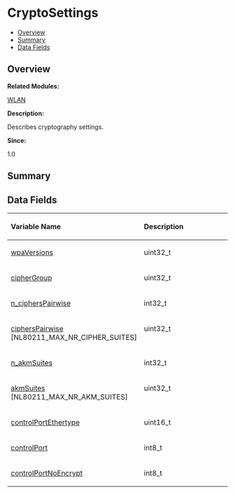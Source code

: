 # CryptoSettings<a name="ZH-CN_TOPIC_0000001054718121"></a>

-   [Overview](#section1206504114165631)
-   [Summary](#section969690503165631)
-   [Data Fields](#pub-attribs)

## **Overview**<a name="section1206504114165631"></a>

**Related Modules:**

[WLAN](WLAN.md)

**Description:**

Describes cryptography settings. 

**Since:**

1.0

## **Summary**<a name="section969690503165631"></a>

## Data Fields<a name="pub-attribs"></a>

<a name="table1012142149165631"></a>
<table><thead align="left"><tr id="row2135705609165631"><th class="cellrowborder" valign="top" width="50%" id="mcps1.1.3.1.1"><p id="p1230648579165631"><a name="p1230648579165631"></a><a name="p1230648579165631"></a>Variable Name</p>
</th>
<th class="cellrowborder" valign="top" width="50%" id="mcps1.1.3.1.2"><p id="p2026093866165631"><a name="p2026093866165631"></a><a name="p2026093866165631"></a>Description</p>
</th>
</tr>
</thead>
<tbody><tr id="row1971006897165631"><td class="cellrowborder" valign="top" width="50%" headers="mcps1.1.3.1.1 "><p id="p996026958165631"><a name="p996026958165631"></a><a name="p996026958165631"></a><a href="WLAN.md#ga2b21ef556b428238d4dc5009b82087ff">wpaVersions</a></p>
</td>
<td class="cellrowborder" valign="top" width="50%" headers="mcps1.1.3.1.2 "><p id="p1742516287165631"><a name="p1742516287165631"></a><a name="p1742516287165631"></a>uint32_t </p>
</td>
</tr>
<tr id="row514961990165631"><td class="cellrowborder" valign="top" width="50%" headers="mcps1.1.3.1.1 "><p id="p1712463173165631"><a name="p1712463173165631"></a><a name="p1712463173165631"></a><a href="WLAN.md#ga9be34adb7e26191321b38c37b341e20d">cipherGroup</a></p>
</td>
<td class="cellrowborder" valign="top" width="50%" headers="mcps1.1.3.1.2 "><p id="p714818404165631"><a name="p714818404165631"></a><a name="p714818404165631"></a>uint32_t </p>
</td>
</tr>
<tr id="row1014005362165631"><td class="cellrowborder" valign="top" width="50%" headers="mcps1.1.3.1.1 "><p id="p1019842383165631"><a name="p1019842383165631"></a><a name="p1019842383165631"></a><a href="WLAN.md#gace9dbbf9c1a035b350224b1832d35377">n_ciphersPairwise</a></p>
</td>
<td class="cellrowborder" valign="top" width="50%" headers="mcps1.1.3.1.2 "><p id="p755474686165631"><a name="p755474686165631"></a><a name="p755474686165631"></a>int32_t </p>
</td>
</tr>
<tr id="row1903097872165631"><td class="cellrowborder" valign="top" width="50%" headers="mcps1.1.3.1.1 "><p id="p457147287165631"><a name="p457147287165631"></a><a name="p457147287165631"></a><a href="WLAN.md#ga53c85b4e0f5f5e10bb16935fb8a77df0">ciphersPairwise</a> [NL80211_MAX_NR_CIPHER_SUITES]</p>
</td>
<td class="cellrowborder" valign="top" width="50%" headers="mcps1.1.3.1.2 "><p id="p101451314165631"><a name="p101451314165631"></a><a name="p101451314165631"></a>uint32_t </p>
</td>
</tr>
<tr id="row866086288165631"><td class="cellrowborder" valign="top" width="50%" headers="mcps1.1.3.1.1 "><p id="p1720964211165631"><a name="p1720964211165631"></a><a name="p1720964211165631"></a><a href="WLAN.md#ga35627fc7ac0924a52e51427375501f8a">n_akmSuites</a></p>
</td>
<td class="cellrowborder" valign="top" width="50%" headers="mcps1.1.3.1.2 "><p id="p585886769165631"><a name="p585886769165631"></a><a name="p585886769165631"></a>int32_t </p>
</td>
</tr>
<tr id="row853730938165631"><td class="cellrowborder" valign="top" width="50%" headers="mcps1.1.3.1.1 "><p id="p162181737165631"><a name="p162181737165631"></a><a name="p162181737165631"></a><a href="WLAN.md#ga142aeeaed24db6cd329c0b8b78ab13bc">akmSuites</a> [NL80211_MAX_NR_AKM_SUITES]</p>
</td>
<td class="cellrowborder" valign="top" width="50%" headers="mcps1.1.3.1.2 "><p id="p1176412896165631"><a name="p1176412896165631"></a><a name="p1176412896165631"></a>uint32_t </p>
</td>
</tr>
<tr id="row1844168271165631"><td class="cellrowborder" valign="top" width="50%" headers="mcps1.1.3.1.1 "><p id="p462780130165631"><a name="p462780130165631"></a><a name="p462780130165631"></a><a href="WLAN.md#ga67b6c08be0641796798513fbbb13dd73">controlPortEthertype</a></p>
</td>
<td class="cellrowborder" valign="top" width="50%" headers="mcps1.1.3.1.2 "><p id="p384627576165631"><a name="p384627576165631"></a><a name="p384627576165631"></a>uint16_t </p>
</td>
</tr>
<tr id="row1981426318165631"><td class="cellrowborder" valign="top" width="50%" headers="mcps1.1.3.1.1 "><p id="p1411921963165631"><a name="p1411921963165631"></a><a name="p1411921963165631"></a><a href="WLAN.md#ga2f49a07024546730d0cd60e93cb9e450">controlPort</a></p>
</td>
<td class="cellrowborder" valign="top" width="50%" headers="mcps1.1.3.1.2 "><p id="p319855997165631"><a name="p319855997165631"></a><a name="p319855997165631"></a>int8_t </p>
</td>
</tr>
<tr id="row2093462018165631"><td class="cellrowborder" valign="top" width="50%" headers="mcps1.1.3.1.1 "><p id="p218544120165631"><a name="p218544120165631"></a><a name="p218544120165631"></a><a href="WLAN.md#ga020b34dbfd5f961c86ef416873a9c02c">controlPortNoEncrypt</a></p>
</td>
<td class="cellrowborder" valign="top" width="50%" headers="mcps1.1.3.1.2 "><p id="p942903110165631"><a name="p942903110165631"></a><a name="p942903110165631"></a>int8_t </p>
</td>
</tr>
</tbody>
</table>

